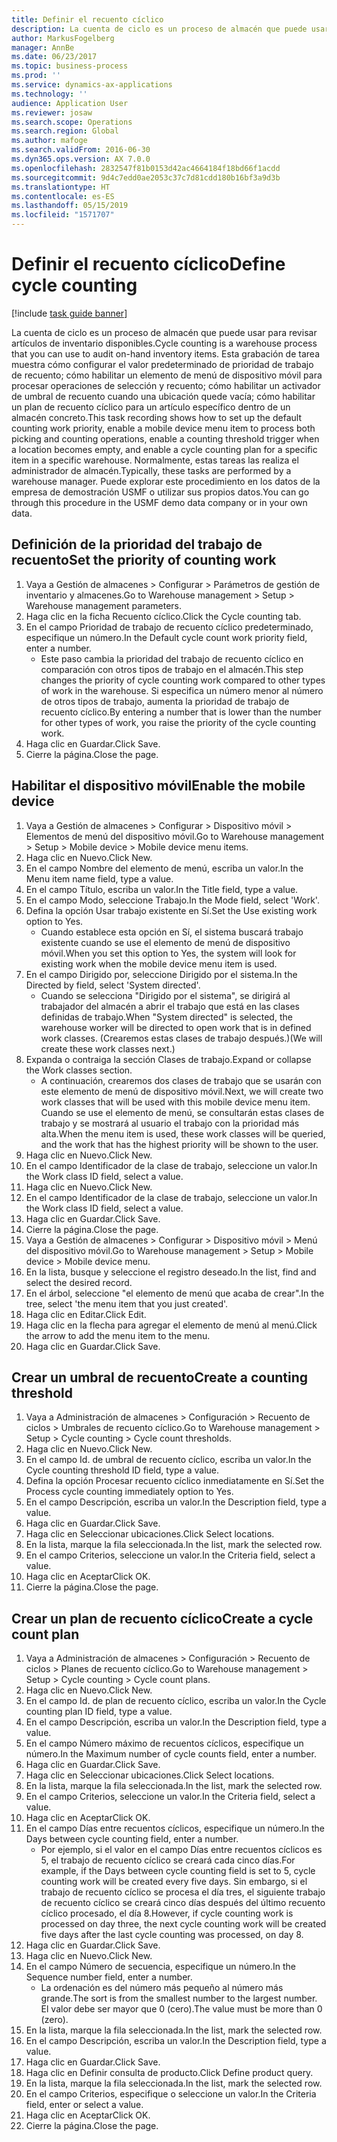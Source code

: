 ```yaml
---
title: Definir el recuento cíclico
description: La cuenta de ciclo es un proceso de almacén que puede usar para revisar artículos de inventario disponibles.
author: MarkusFogelberg
manager: AnnBe
ms.date: 06/23/2017
ms.topic: business-process
ms.prod: ''
ms.service: dynamics-ax-applications
ms.technology: ''
audience: Application User
ms.reviewer: josaw
ms.search.scope: Operations
ms.search.region: Global
ms.author: mafoge
ms.search.validFrom: 2016-06-30
ms.dyn365.ops.version: AX 7.0.0
ms.openlocfilehash: 2832547f81b0153d42ac4664184f18bd66f1acdd
ms.sourcegitcommit: 9d4c7edd0ae2053c37c7d81cdd180b16bf3a9d3b
ms.translationtype: HT
ms.contentlocale: es-ES
ms.lasthandoff: 05/15/2019
ms.locfileid: "1571707"
---
```

# <a name="define-cycle-counting"></a><span data-ttu-id="edf8d-103">Definir el recuento cíclico</span><span class="sxs-lookup"><span data-stu-id="edf8d-103">Define cycle counting</span></span> 

[!include [task guide banner](../../includes/task-guide-banner.md)]

<span data-ttu-id="edf8d-104">La cuenta de ciclo es un proceso de almacén que puede usar para revisar artículos de inventario disponibles.</span><span class="sxs-lookup"><span data-stu-id="edf8d-104">Cycle counting is a warehouse process that you can use to audit on-hand inventory items.</span></span> <span data-ttu-id="edf8d-105">Esta grabación de tarea muestra cómo configurar el valor predeterminado de prioridad de trabajo de recuento; cómo habilitar un elemento de menú de dispositivo móvil para procesar operaciones de selección y recuento; cómo habilitar un activador de umbral de recuento cuando una ubicación quede vacía; cómo habilitar un plan de recuento cíclico para un artículo específico dentro de un almacén concreto.</span><span class="sxs-lookup"><span data-stu-id="edf8d-105">This task recording shows how to set up the default counting work priority, enable a mobile device menu item to process both picking and counting operations, enable a counting threshold trigger when a location becomes empty, and enable a cycle counting plan for a specific item in a specific warehouse.</span></span> <span data-ttu-id="edf8d-106">Normalmente, estas tareas las realiza el administrador de almacén.</span><span class="sxs-lookup"><span data-stu-id="edf8d-106">Typically, these tasks are performed by a warehouse manager.</span></span> <span data-ttu-id="edf8d-107">Puede explorar este procedimiento en los datos de la empresa de demostración USMF o utilizar sus propios datos.</span><span class="sxs-lookup"><span data-stu-id="edf8d-107">You can go through this procedure in the USMF demo data company or in your own data.</span></span>


## <a name="set-the-priority-of-counting-work"></a><span data-ttu-id="edf8d-108">Definición de la prioridad del trabajo de recuento</span><span class="sxs-lookup"><span data-stu-id="edf8d-108">Set the priority of counting work</span></span>
1. <span data-ttu-id="edf8d-109">Vaya a Gestión de almacenes > Configurar > Parámetros de gestión de inventario y almacenes.</span><span class="sxs-lookup"><span data-stu-id="edf8d-109">Go to Warehouse management > Setup > Warehouse management parameters.</span></span>
2. <span data-ttu-id="edf8d-110">Haga clic en la ficha Recuento cíclico.</span><span class="sxs-lookup"><span data-stu-id="edf8d-110">Click the Cycle counting tab.</span></span>
3. <span data-ttu-id="edf8d-111">En el campo Prioridad de trabajo de recuento cíclico predeterminado, especifique un número.</span><span class="sxs-lookup"><span data-stu-id="edf8d-111">In the Default cycle count work priority field, enter a number.</span></span>
    * <span data-ttu-id="edf8d-112">Este paso cambia la prioridad del trabajo de recuento cíclico en comparación con otros tipos de trabajo en el almacén.</span><span class="sxs-lookup"><span data-stu-id="edf8d-112">This step changes the priority of cycle counting work compared to other types of work in the warehouse.</span></span> <span data-ttu-id="edf8d-113">Si especifica un número menor al número de otros tipos de trabajo, aumenta la prioridad de trabajo de recuento cíclico.</span><span class="sxs-lookup"><span data-stu-id="edf8d-113">By entering a number that is lower than the number for other types of work, you raise the priority of the cycle counting work.</span></span>  
4. <span data-ttu-id="edf8d-114">Haga clic en Guardar.</span><span class="sxs-lookup"><span data-stu-id="edf8d-114">Click Save.</span></span>
5. <span data-ttu-id="edf8d-115">Cierre la página.</span><span class="sxs-lookup"><span data-stu-id="edf8d-115">Close the page.</span></span>

## <a name="enable-the-mobile-device"></a><span data-ttu-id="edf8d-116">Habilitar el dispositivo móvil</span><span class="sxs-lookup"><span data-stu-id="edf8d-116">Enable the mobile device</span></span>
1. <span data-ttu-id="edf8d-117">Vaya a Gestión de almacenes > Configurar > Dispositivo móvil > Elementos de menú del dispositivo móvil.</span><span class="sxs-lookup"><span data-stu-id="edf8d-117">Go to Warehouse management > Setup > Mobile device > Mobile device menu items.</span></span>
2. <span data-ttu-id="edf8d-118">Haga clic en Nuevo.</span><span class="sxs-lookup"><span data-stu-id="edf8d-118">Click New.</span></span>
3. <span data-ttu-id="edf8d-119">En el campo Nombre del elemento de menú, escriba un valor.</span><span class="sxs-lookup"><span data-stu-id="edf8d-119">In the Menu item name field, type a value.</span></span>
4. <span data-ttu-id="edf8d-120">En el campo Título, escriba un valor.</span><span class="sxs-lookup"><span data-stu-id="edf8d-120">In the Title field, type a value.</span></span>
5. <span data-ttu-id="edf8d-121">En el campo Modo, seleccione Trabajo.</span><span class="sxs-lookup"><span data-stu-id="edf8d-121">In the Mode field, select 'Work'.</span></span>
6. <span data-ttu-id="edf8d-122">Defina la opción Usar trabajo existente en Sí.</span><span class="sxs-lookup"><span data-stu-id="edf8d-122">Set the Use existing work option to Yes.</span></span>
    * <span data-ttu-id="edf8d-123">Cuando establece esta opción en Sí, el sistema buscará trabajo existente cuando se use el elemento de menú de dispositivo móvil.</span><span class="sxs-lookup"><span data-stu-id="edf8d-123">When you set this option to Yes, the system will look for existing work when the mobile device menu item is used.</span></span>  
7. <span data-ttu-id="edf8d-124">En el campo Dirigido por, seleccione Dirigido por el sistema.</span><span class="sxs-lookup"><span data-stu-id="edf8d-124">In the Directed by field, select 'System directed'.</span></span>
    * <span data-ttu-id="edf8d-125">Cuando se selecciona "Dirigido por el sistema", se dirigirá al trabajador del almacén a abrir el trabajo que está en las clases definidas de trabajo.</span><span class="sxs-lookup"><span data-stu-id="edf8d-125">When "System directed" is selected, the warehouse worker will be directed to open work that is in defined work classes.</span></span> <span data-ttu-id="edf8d-126">(Crearemos estas clases de trabajo después.)</span><span class="sxs-lookup"><span data-stu-id="edf8d-126">(We will create these work classes next.)</span></span>  
8. <span data-ttu-id="edf8d-127">Expanda o contraiga la sección Clases de trabajo.</span><span class="sxs-lookup"><span data-stu-id="edf8d-127">Expand or collapse the Work classes section.</span></span>
    * <span data-ttu-id="edf8d-128">A continuación, crearemos dos clases de trabajo que se usarán con este elemento de menú de dispositivo móvil.</span><span class="sxs-lookup"><span data-stu-id="edf8d-128">Next, we will create two work classes that will be used with this mobile device menu item.</span></span> <span data-ttu-id="edf8d-129">Cuando se use el elemento de menú, se consultarán estas clases de trabajo y se mostrará al usuario el trabajo con la prioridad más alta.</span><span class="sxs-lookup"><span data-stu-id="edf8d-129">When the menu item is used, these work classes will be queried, and the work that has the highest priority will be shown to the user.</span></span>  
9. <span data-ttu-id="edf8d-130">Haga clic en Nuevo.</span><span class="sxs-lookup"><span data-stu-id="edf8d-130">Click New.</span></span>
10. <span data-ttu-id="edf8d-131">En el campo Identificador de la clase de trabajo, seleccione un valor.</span><span class="sxs-lookup"><span data-stu-id="edf8d-131">In the Work class ID field, select a value.</span></span>
11. <span data-ttu-id="edf8d-132">Haga clic en Nuevo.</span><span class="sxs-lookup"><span data-stu-id="edf8d-132">Click New.</span></span>
12. <span data-ttu-id="edf8d-133">En el campo Identificador de la clase de trabajo, seleccione un valor.</span><span class="sxs-lookup"><span data-stu-id="edf8d-133">In the Work class ID field, select a value.</span></span>
13. <span data-ttu-id="edf8d-134">Haga clic en Guardar.</span><span class="sxs-lookup"><span data-stu-id="edf8d-134">Click Save.</span></span>
14. <span data-ttu-id="edf8d-135">Cierre la página.</span><span class="sxs-lookup"><span data-stu-id="edf8d-135">Close the page.</span></span>
15. <span data-ttu-id="edf8d-136">Vaya a Gestión de almacenes > Configurar > Dispositivo móvil > Menú del dispositivo móvil.</span><span class="sxs-lookup"><span data-stu-id="edf8d-136">Go to Warehouse management > Setup > Mobile device > Mobile device menu.</span></span>
16. <span data-ttu-id="edf8d-137">En la lista, busque y seleccione el registro deseado.</span><span class="sxs-lookup"><span data-stu-id="edf8d-137">In the list, find and select the desired record.</span></span>
17. <span data-ttu-id="edf8d-138">En el árbol, seleccione "el elemento de menú que acaba de crear".</span><span class="sxs-lookup"><span data-stu-id="edf8d-138">In the tree, select 'the menu item that you just created'.</span></span>
18. <span data-ttu-id="edf8d-139">Haga clic en Editar.</span><span class="sxs-lookup"><span data-stu-id="edf8d-139">Click Edit.</span></span>
19. <span data-ttu-id="edf8d-140">Haga clic en la flecha para agregar el elemento de menú al menú.</span><span class="sxs-lookup"><span data-stu-id="edf8d-140">Click the arrow to add the menu item to the menu.</span></span>
20. <span data-ttu-id="edf8d-141">Haga clic en Guardar.</span><span class="sxs-lookup"><span data-stu-id="edf8d-141">Click Save.</span></span>

## <a name="create-a-counting-threshold"></a><span data-ttu-id="edf8d-142">Crear un umbral de recuento</span><span class="sxs-lookup"><span data-stu-id="edf8d-142">Create a counting threshold</span></span>
1. <span data-ttu-id="edf8d-143">Vaya a Administración de almacenes > Configuración > Recuento de ciclos > Umbrales de recuento cíclico.</span><span class="sxs-lookup"><span data-stu-id="edf8d-143">Go to Warehouse management > Setup > Cycle counting > Cycle count thresholds.</span></span>
2. <span data-ttu-id="edf8d-144">Haga clic en Nuevo.</span><span class="sxs-lookup"><span data-stu-id="edf8d-144">Click New.</span></span>
3. <span data-ttu-id="edf8d-145">En el campo Id. de umbral de recuento cíclico, escriba un valor.</span><span class="sxs-lookup"><span data-stu-id="edf8d-145">In the Cycle counting threshold ID field, type a value.</span></span>
4. <span data-ttu-id="edf8d-146">Defina la opción Procesar recuento cíclico inmediatamente en Sí.</span><span class="sxs-lookup"><span data-stu-id="edf8d-146">Set the Process cycle counting immediately option to Yes.</span></span>
5. <span data-ttu-id="edf8d-147">En el campo Descripción, escriba un valor.</span><span class="sxs-lookup"><span data-stu-id="edf8d-147">In the Description field, type a value.</span></span>
6. <span data-ttu-id="edf8d-148">Haga clic en Guardar.</span><span class="sxs-lookup"><span data-stu-id="edf8d-148">Click Save.</span></span>
7. <span data-ttu-id="edf8d-149">Haga clic en Seleccionar ubicaciones.</span><span class="sxs-lookup"><span data-stu-id="edf8d-149">Click Select locations.</span></span>
8. <span data-ttu-id="edf8d-150">En la lista, marque la fila seleccionada.</span><span class="sxs-lookup"><span data-stu-id="edf8d-150">In the list, mark the selected row.</span></span>
9. <span data-ttu-id="edf8d-151">En el campo Criterios, seleccione un valor.</span><span class="sxs-lookup"><span data-stu-id="edf8d-151">In the Criteria field, select a value.</span></span>
10. <span data-ttu-id="edf8d-152">Haga clic en Aceptar</span><span class="sxs-lookup"><span data-stu-id="edf8d-152">Click OK.</span></span>
11. <span data-ttu-id="edf8d-153">Cierre la página.</span><span class="sxs-lookup"><span data-stu-id="edf8d-153">Close the page.</span></span>

## <a name="create-a-cycle-count-plan"></a><span data-ttu-id="edf8d-154">Crear un plan de recuento cíclico</span><span class="sxs-lookup"><span data-stu-id="edf8d-154">Create a cycle count plan</span></span>
1. <span data-ttu-id="edf8d-155">Vaya a Administración de almacenes > Configuración > Recuento de ciclos > Planes de recuento cíclico.</span><span class="sxs-lookup"><span data-stu-id="edf8d-155">Go to Warehouse management > Setup > Cycle counting > Cycle count plans.</span></span>
2. <span data-ttu-id="edf8d-156">Haga clic en Nuevo.</span><span class="sxs-lookup"><span data-stu-id="edf8d-156">Click New.</span></span>
3. <span data-ttu-id="edf8d-157">En el campo Id. de plan de recuento cíclico, escriba un valor.</span><span class="sxs-lookup"><span data-stu-id="edf8d-157">In the Cycle counting plan ID field, type a value.</span></span>
4. <span data-ttu-id="edf8d-158">En el campo Descripción, escriba un valor.</span><span class="sxs-lookup"><span data-stu-id="edf8d-158">In the Description field, type a value.</span></span>
5. <span data-ttu-id="edf8d-159">En el campo Número máximo de recuentos cíclicos, especifique un número.</span><span class="sxs-lookup"><span data-stu-id="edf8d-159">In the Maximum number of cycle counts field, enter a number.</span></span>
6. <span data-ttu-id="edf8d-160">Haga clic en Guardar.</span><span class="sxs-lookup"><span data-stu-id="edf8d-160">Click Save.</span></span>
7. <span data-ttu-id="edf8d-161">Haga clic en Seleccionar ubicaciones.</span><span class="sxs-lookup"><span data-stu-id="edf8d-161">Click Select locations.</span></span>
8. <span data-ttu-id="edf8d-162">En la lista, marque la fila seleccionada.</span><span class="sxs-lookup"><span data-stu-id="edf8d-162">In the list, mark the selected row.</span></span>
9. <span data-ttu-id="edf8d-163">En el campo Criterios, seleccione un valor.</span><span class="sxs-lookup"><span data-stu-id="edf8d-163">In the Criteria field, select a value.</span></span>
10. <span data-ttu-id="edf8d-164">Haga clic en Aceptar</span><span class="sxs-lookup"><span data-stu-id="edf8d-164">Click OK.</span></span>
11. <span data-ttu-id="edf8d-165">En el campo Días entre recuentos cíclicos, especifique un número.</span><span class="sxs-lookup"><span data-stu-id="edf8d-165">In the Days between cycle counting field, enter a number.</span></span>
    * <span data-ttu-id="edf8d-166">Por ejemplo, si el valor en el campo Días entre recuentos cíclicos es 5, el trabajo de recuento cíclico se creará cada cinco días.</span><span class="sxs-lookup"><span data-stu-id="edf8d-166">For example, if the Days between cycle counting field is set to 5, cycle counting work will be created every five days.</span></span> <span data-ttu-id="edf8d-167">Sin embargo, si el trabajo de recuento cíclico se procesa el día tres, el siguiente trabajo de recuento cíclico se creará cinco días después del último recuento cíclico procesado, el día 8.</span><span class="sxs-lookup"><span data-stu-id="edf8d-167">However, if cycle counting work is processed on day three, the next cycle counting work will be created five days after the last cycle counting was processed, on day 8.</span></span>  
12. <span data-ttu-id="edf8d-168">Haga clic en Guardar.</span><span class="sxs-lookup"><span data-stu-id="edf8d-168">Click Save.</span></span>
13. <span data-ttu-id="edf8d-169">Haga clic en Nuevo.</span><span class="sxs-lookup"><span data-stu-id="edf8d-169">Click New.</span></span>
14. <span data-ttu-id="edf8d-170">En el campo Número de secuencia, especifique un número.</span><span class="sxs-lookup"><span data-stu-id="edf8d-170">In the Sequence number field, enter a number.</span></span>
    * <span data-ttu-id="edf8d-171">La ordenación es del número más pequeño al número más grande.</span><span class="sxs-lookup"><span data-stu-id="edf8d-171">The sort is from the smallest number to the largest number.</span></span> <span data-ttu-id="edf8d-172">El valor debe ser mayor que 0 (cero).</span><span class="sxs-lookup"><span data-stu-id="edf8d-172">The value must be more than 0 (zero).</span></span>  
15. <span data-ttu-id="edf8d-173">En la lista, marque la fila seleccionada.</span><span class="sxs-lookup"><span data-stu-id="edf8d-173">In the list, mark the selected row.</span></span>
16. <span data-ttu-id="edf8d-174">En el campo Descripción, escriba un valor.</span><span class="sxs-lookup"><span data-stu-id="edf8d-174">In the Description field, type a value.</span></span>
17. <span data-ttu-id="edf8d-175">Haga clic en Guardar.</span><span class="sxs-lookup"><span data-stu-id="edf8d-175">Click Save.</span></span>
18. <span data-ttu-id="edf8d-176">Haga clic en Definir consulta de producto.</span><span class="sxs-lookup"><span data-stu-id="edf8d-176">Click Define product query.</span></span>
19. <span data-ttu-id="edf8d-177">En la lista, marque la fila seleccionada.</span><span class="sxs-lookup"><span data-stu-id="edf8d-177">In the list, mark the selected row.</span></span>
20. <span data-ttu-id="edf8d-178">En el campo Criterios, especifique o seleccione un valor.</span><span class="sxs-lookup"><span data-stu-id="edf8d-178">In the Criteria field, enter or select a value.</span></span>
21. <span data-ttu-id="edf8d-179">Haga clic en Aceptar</span><span class="sxs-lookup"><span data-stu-id="edf8d-179">Click OK.</span></span>
22. <span data-ttu-id="edf8d-180">Cierre la página.</span><span class="sxs-lookup"><span data-stu-id="edf8d-180">Close the page.</span></span>

